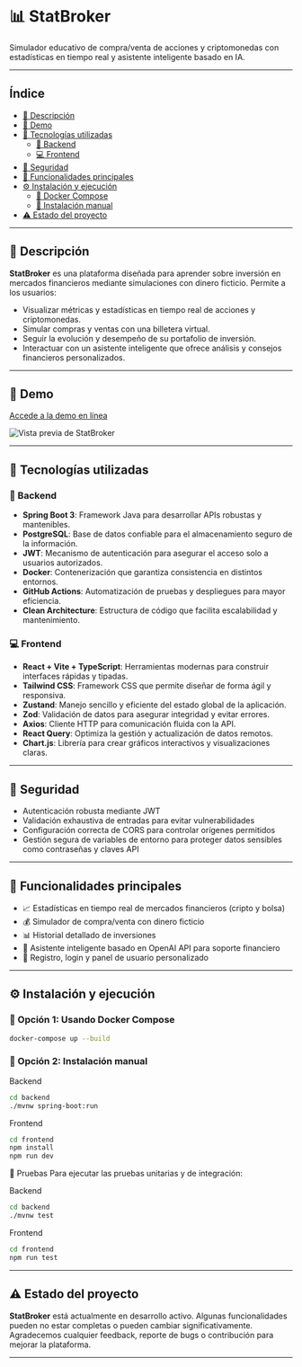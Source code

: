 # 📊 StatBroker

Simulador educativo de compra/venta de acciones y criptomonedas con estadísticas en tiempo real y asistente inteligente basado en IA.

---
## Índice

- [📝 Descripción](#📝-descripción)
- [🚀 Demo](#🚀-demo)
- [🧱 Tecnologías utilizadas](#🧱-tecnologías-utilizadas)
  - [🔧 Backend](#🔧-backend)
  - [💻 Frontend](#💻-frontend)
- [🔐 Seguridad](#🔐-seguridad)
- [📌 Funcionalidades principales](#📌-funcionalidades-principales)
- [⚙️ Instalación y ejecución](#⚙️-instalación-y-ejecución)
  - [🐳 Docker Compose](#🐳-opción-1-usando-docker-compose)
  - [🧰 Instalación manual](#🧰-opción-2-instalación-manual)
- [⚠️ Estado del proyecto](#⚠️-estado-del-proyecto)


---
## 📝 Descripción

**StatBroker** es una plataforma diseñada para aprender sobre inversión en mercados financieros mediante simulaciones con dinero ficticio. Permite a los usuarios:

- Visualizar métricas y estadísticas en tiempo real de acciones y criptomonedas.
- Simular compras y ventas con una billetera virtual.
- Seguir la evolución y desempeño de su portafolio de inversión.
- Interactuar con un asistente inteligente que ofrece análisis y consejos financieros personalizados.

---

## 🚀 Demo

[Accede a la demo en línea]()

![Vista previa de StatBroker](./assets/preview.png)

---

## 🧱 Tecnologías utilizadas

### 🔧 Backend

- **Spring Boot 3**: Framework Java para desarrollar APIs robustas y mantenibles.
- **PostgreSQL**: Base de datos confiable para el almacenamiento seguro de la información.
- **JWT**: Mecanismo de autenticación para asegurar el acceso solo a usuarios autorizados.
- **Docker**: Contenerización que garantiza consistencia en distintos entornos.
- **GitHub Actions**: Automatización de pruebas y despliegues para mayor eficiencia.
- **Clean Architecture**: Estructura de código que facilita escalabilidad y mantenimiento.

### 💻 Frontend

- **React + Vite + TypeScript**: Herramientas modernas para construir interfaces rápidas y tipadas.
- **Tailwind CSS**: Framework CSS que permite diseñar de forma ágil y responsiva.
- **Zustand**: Manejo sencillo y eficiente del estado global de la aplicación.
- **Zod**: Validación de datos para asegurar integridad y evitar errores.
- **Axios**: Cliente HTTP para comunicación fluida con la API.
- **React Query**: Optimiza la gestión y actualización de datos remotos.
- **Chart.js**: Librería para crear gráficos interactivos y visualizaciones claras.

---

## 🔐 Seguridad

- Autenticación robusta mediante JWT
- Validación exhaustiva de entradas para evitar vulnerabilidades
- Configuración correcta de CORS para controlar orígenes permitidos
- Gestión segura de variables de entorno para proteger datos sensibles como contraseñas y claves API

---

## 📌 Funcionalidades principales

- 📈 Estadísticas en tiempo real de mercados financieros (cripto y bolsa)
- 💰 Simulador de compra/venta con dinero ficticio
- 📊 Historial detallado de inversiones
- 🤖 Asistente inteligente basado en OpenAI API para soporte financiero
- 👤 Registro, login y panel de usuario personalizado

---

## ⚙️ Instalación y ejecución

### 🐳 Opción 1: Usando Docker Compose

```bash
docker-compose up --build
```

### 🧰 Opción 2: Instalación manual


Backend
```bash
cd backend
./mvnw spring-boot:run
```

Frontend
```bash
cd frontend
npm install
npm run dev
```

🧪 Pruebas
Para ejecutar las pruebas unitarias y de integración:

Backend
```bash
cd backend
./mvnw test
```

Frontend
```bash
cd frontend
npm run test
```


---

## ⚠️ Estado del proyecto

**StatBroker** está actualmente en desarrollo activo. Algunas funcionalidades pueden no estar completas o pueden cambiar significativamente.  
Agradecemos cualquier feedback, reporte de bugs o contribución para mejorar la plataforma.

---
